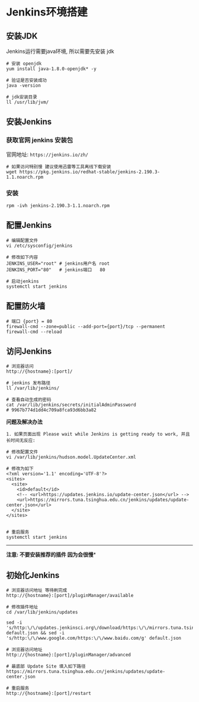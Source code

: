 # Jenkins环境搭建

## 安装JDK
Jenkins运行需要java环境, 所以需要先安装 jdk

```
# 安装 openjdk
yum install java-1.8.0-openjdk* -y

# 验证是否安装成功
java -version

# jdk安装目录
ll /usr/lib/jvm/
```
## 安装Jenkins
### 获取官网 jenkins 安装包
官网地址:  `https://jenkins.io/zh/`
```
# 如果访问特别慢 建议使用迅雷等工具离线下载安装
wget https://pkg.jenkins.io/redhat-stable/jenkins-2.190.3-1.1.noarch.rpm
```
### 安装
```
rpm -ivh jenkins-2.190.3-1.1.noarch.rpm
```
## 配置Jenkins
```
# 编辑配置文件
vi /etc/sysconfig/jenkins

# 修改如下内容
JENKINS_USER="root" # jenkins用户名 root
JENKINS_PORT="80"   # jenkins端口   80

# 启动jenkins
systemctl start jenkins
```

## 配置防火墙

```
# 端口 {port} = 80 
firewall-cmd --zone=public --add-port={port}/tcp --permanent
firewall-cmd --reload
```

## 访问Jenkins

```
# 浏览器访问
http://{hostname}:[port]/

# jenkins 发布路径
ll /var/lib/jenkins/

# 查看自动生成的密码
cat /var/lib/jenkins/secrets/initialAdminPassword 
# 9967b774d1dd4c709a8fca93d6bb3a82
```

**问题及解决办法**

```
1. 如果页面出现 Please wait while Jenkins is getting ready to work, 并且长时间无反应:

# 修改配置文件
vi /var/lib/jenkins/hudson.model.UpdateCenter.xml

# 修改为如下
<?xml version='1.1' encoding='UTF-8'?>
<sites>
  <site>
    <id>default</id>
    <!-- <url>https://updates.jenkins.io/update-center.json</url> -->
    <url>https://mirrors.tuna.tsinghua.edu.cn/jenkins/updates/update-center.json</url>
  </site>
</sites>


# 重启服务
systemctl start jenkins
```



****

**注意: 不要安装推荐的插件 因为会很慢***

## 初始化Jenkins

```
# 浏览器访问地址 等待刷完成
http://{hostname}:[port]/pluginManager/available

# 修改插件地址
cd /var/lib/jenkins/updates

sed -i 's/http:\/\/updates.jenkinsci.org\/download/https:\/\/mirrors.tuna.tsinghua.edu.cn\/jenkins/g' default.json && sed -i 's/http:\/\/www.google.com/https:\/\/www.baidu.com/g' default.json

# 浏览器访问地址
http://{hostname}:[port]/pluginManager/advanced

# 最底部 Update Site 填入如下路径
https://mirrors.tuna.tsinghua.edu.cn/jenkins/updates/update-center.json

# 重启服务
http://{hostname}:[port]/restart 
```

